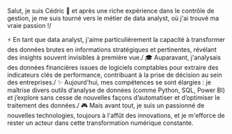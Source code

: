 Salut, je suis Cédric 👋
et après une riche expérience dans le contrôle de gestion, je me suis tourné vers le métier de data analyst, où j'ai trouvé ma vraie passion !/

⚡️ En tant que data analyst, j'aime particulièrement la capacité à transformer des données brutes en informations stratégiques et pertinentes, révélant des insights souvent invisibles à première vue./
🎓 Auparavant, j'analysais des données financières issues de logiciels comptables pour extraire des indicateurs clés de performance, contribuant à la prise de décision au sein des entreprises./
✨ Aujourd'hui, mes compétences se sont élargies : je maîtrise divers outils d’analyse de données (comme Python, SQL, Power BI) et j’explore sans cesse de nouvelles façons d’automatiser et d’optimiser le traitement des données./
🎮 Mais avant tout, je suis un passionné de nouvelles technologies, toujours à l'affût des innovations, et je m'efforce de rester un acteur dans cette transformation numérique constante.

<!---
Cedric-ME/Cedric-ME is a ✨ special ✨ repository because its `README.md` (this file) appears on your GitHub profile.
You can click the Preview link to take a look at your changes.
--->
